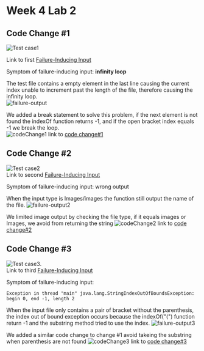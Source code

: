 # Week 4 Lab 2

## Code Change #1
![Test case1](https://user-images.githubusercontent.com/98373624/164944133-caf34151-80bd-4134-8490-d28f3376c956.png)

Link to first [Failure-Inducing Input](https://github.com/magikarp620/markdown-parser/blob/main/test-file.md?plain=1)

Symptom of failure-inducing input: __infinity loop__

The test file contains a empty element in the last line causing the current index unable to increment past the length of the file, therefore causing the infinity loop.  
![failure-output](https://user-images.githubusercontent.com/98373624/164944073-c4fb247f-4470-44a1-9c2c-98a7560b6075.png)

We added a break statement to solve this problem, if the next element is not found the indexOf function returns -1, and if the open bracket index equals -1 we break the loop.  
![codeChange1](https://user-images.githubusercontent.com/98373624/164943379-6d86d88d-488b-460a-96bc-913d16465312.png) 
link to [code change#1](https://github.com/magikarp620/markdown-parser/commit/8869f55d8f9757d433940ead9087dd1a0d2d4bc4)
## Code Change #2
![Test case2](https://user-images.githubusercontent.com/98373624/164944428-0fc5caba-15e6-41e7-afc8-c96898942d8b.png)  
Link to second [Failure-Inducing Input](https://github.com/magikarp620/markdown-parser/blob/main/test-file2.md?plain=1)

Symptom of failure-inducing input: wrong output

When the input type is Images/images the function still output the name of the file.
![failure-output2](https://user-images.githubusercontent.com/98373624/166506106-7d1e40c1-6b1d-4af5-a674-eaeb13139a90.png)


We limited image output by checking the file type, if it equals images or Images, we avoid from returning the string 
![codeChange2](https://user-images.githubusercontent.com/98373624/164944611-5289e5c3-1314-4811-9889-f7cc66cd072b.png)
link to [code change#2](https://github.com/magikarp620/markdown-parser/commit/11690faf09e29d19b31dd8b4fb8620692641dced)
## Code Change #3
![Test case3](https://user-images.githubusercontent.com/98373624/164944655-fed0da2d-5bd7-4dea-97a4-641e42adc5cc.png).   
Link to third [Failure-Inducing Input](https://github.com/magikarp620/markdown-parser/blob/main/test-file4.md?plain=1)

Symptom of failure-inducing input:
```
Exception in thread "main" java.lang.StringIndexOutOfBoundsException: begin 0, end -1, length 2
```

When the input file only contains a pair of bracket without the parenthesis, the index out of bound exception occurs because the indexOf("(") function return -1 and the substring method tried to use the index.
![failure-output3](https://user-images.githubusercontent.com/98373624/164944766-26dc1cda-a774-4768-b186-c6468ac21e0b.png)

We added a similar code change to change #1 avoid takeing the substring when parenthesis are not found
![codeChange3](https://user-images.githubusercontent.com/98373624/164944829-98dbe83a-bd8c-4384-bd85-669754a54e0e.png)
link to [code change#3](https://github.com/magikarp620/markdown-parser/commit/a1c170289c37b1f8594b1c3bc30d80be44e8252a)
